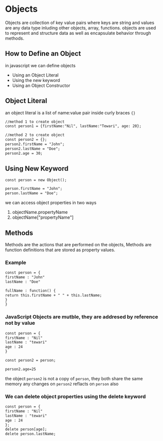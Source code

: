# Objects 
Objects are collection of key value pairs where keys are string and values are any data type inluding other objects, array, functions.
objects are used to represent and structure data as well as encapsulate behavior through methods.

## How to Define an Object
in javascript we can define objects 
- Using an Object Literal
- Using the new keyword
- Using an Object Constructor

## Object Literal

an object literal is a list of name:value pair inside curly braces `{}`
```html
//method 1 to create object
const person1 = {firstName:"Nil", lastName:"Tewari", age: 20};

//method 2 to create object
const person2 = {};
person2.firstName = "John";
person2.lastName = "Doe";
person2.age = 30;
```
## Using New Keyword

```html
const person = new Object();

person.firstName = "John";
person.lastName = "Doe";
```

we can access object properties in two ways 
1. objectName.propertyName
2. objectName["propertyName"]

## Methods

Methods are the actions that are performed on the objects, Methods are function definitions that are stored as property values.

### Example

```html
const person = {
firstName : "John"
lastName : "Doe"

fullName : function() {
return this.firstName + " " + this.lastName;
}
}

```

### JavaScript Objects are mutble, they are addresed by reference not by value

```html
const person = {
firstName : "Nil"
lastName : "tewari"
age : 24
}

const person2 = person;

person2.age=25
```
the object `person2` is not a copy of `person`, they both share the same memory any changes on `person2` reflacts on `person` also 


### We can delete object properties using the delete keyword

```html
const person = {
firstName : "Nil"
lastName : "tewari"
age : 24
};
delete person[age];
delete person.lastName;
```













